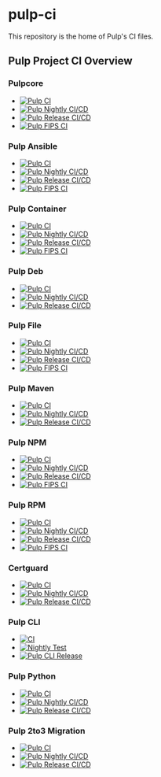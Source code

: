 pulp-ci
=======

This repository is the home of Pulp's CI files.


## Pulp Project CI Overview

### Pulpcore

* [![Pulp CI](https://github.com/pulp/pulpcore/actions/workflows/ci.yml/badge.svg?branch=master)](https://github.com/pulp/pulpcore/actions/workflows/ci.yml)
* [![Pulp Nightly CI/CD](https://github.com/pulp/pulpcore/actions/workflows/nightly.yml/badge.svg)](https://github.com/pulp/pulpcore/actions/workflows/nightly.yml)
* [![Pulp Release CI/CD](https://github.com/pulp/pulpcore/actions/workflows/release.yml/badge.svg)](https://github.com/pulp/pulpcore/actions/workflows/release.yml)
* [![Pulp FIPS CI](https://github.com/pulp/pulpcore/actions/workflows/fips.yml/badge.svg)](https://github.com/pulp/pulpcore/actions/workflows/fips.yml)

### Pulp Ansible

* [![Pulp CI](https://github.com/pulp/pulp_ansible/actions/workflows/ci.yml/badge.svg?branch=master)](https://github.com/pulp/pulp_ansible/actions/workflows/ci.yml)
* [![Pulp Nightly CI/CD](https://github.com/pulp/pulp_ansible/actions/workflows/nightly.yml/badge.svg)](https://github.com/pulp/pulp_ansible/actions/workflows/nightly.yml)
* [![Pulp Release CI/CD](https://github.com/pulp/pulp_ansible/actions/workflows/release.yml/badge.svg)](https://github.com/pulp/pulp_ansible/actions/workflows/release.yml)
* [![Pulp FIPS CI](https://github.com/pulp/pulp_ansible/actions/workflows/fips.yml/badge.svg)](https://github.com/pulp/pulp_ansible/actions/workflows/fips.yml)

### Pulp Container

* [![Pulp CI](https://github.com/pulp/pulp_container/actions/workflows/ci.yml/badge.svg?branch=master)](https://github.com/pulp/pulp_container/actions/workflows/ci.yml)
* [![Pulp Nightly CI/CD](https://github.com/pulp/pulp_container/actions/workflows/nightly.yml/badge.svg)](https://github.com/pulp/pulp_container/actions/workflows/nightly.yml)
* [![Pulp Release CI/CD](https://github.com/pulp/pulp_container/actions/workflows/release.yml/badge.svg)](https://github.com/pulp/pulp_container/actions/workflows/release.yml)
* [![Pulp FIPS CI](https://github.com/pulp/pulp_container/actions/workflows/fips.yml/badge.svg)](https://github.com/pulp/pulp_container/actions/workflows/fips.yml)

### Pulp Deb

* [![Pulp CI](https://github.com/pulp/pulp_deb/actions/workflows/ci.yml/badge.svg?branch=master)](https://github.com/pulp/pulp_deb/actions/workflows/ci.yml)
* [![Pulp Nightly CI/CD](https://github.com/pulp/pulp_deb/actions/workflows/nightly.yml/badge.svg)](https://github.com/pulp/pulp_deb/actions/workflows/nightly.yml)
* [![Pulp Release CI/CD](https://github.com/pulp/pulp_deb/actions/workflows/release.yml/badge.svg)](https://github.com/pulp/pulp_deb/actions/workflows/release.yml)

### Pulp File

* [![Pulp CI](https://github.com/pulp/pulp_file/actions/workflows/ci.yml/badge.svg?branch=master)](https://github.com/pulp/pulp_file/actions/workflows/ci.yml)
* [![Pulp Nightly CI/CD](https://github.com/pulp/pulp_file/actions/workflows/nightly.yml/badge.svg)](https://github.com/pulp/pulp_file/actions/workflows/nightly.yml)
* [![Pulp Release CI/CD](https://github.com/pulp/pulp_file/actions/workflows/release.yml/badge.svg)](https://github.com/pulp/pulp_file/actions/workflows/release.yml)
* [![Pulp FIPS CI](https://github.com/pulp/pulp_file/actions/workflows/fips.yml/badge.svg)](https://github.com/pulp/pulp_file/actions/workflows/fips.yml)

### Pulp Maven

* [![Pulp CI](https://github.com/pulp/pulp_maven/actions/workflows/ci.yml/badge.svg?branch=master)](https://github.com/pulp/pulp_maven/actions/workflows/ci.yml)
* [![Pulp Nightly CI/CD](https://github.com/pulp/pulp_maven/actions/workflows/nightly.yml/badge.svg)](https://github.com/pulp/pulp_maven/actions/workflows/nightly.yml)
* [![Pulp Release CI/CD](https://github.com/pulp/pulp_maven/actions/workflows/release.yml/badge.svg)](https://github.com/pulp/pulp_maven/actions/workflows/release.yml)

### Pulp NPM

* [![Pulp CI](https://github.com/pulp/pulp_npm/actions/workflows/ci.yml/badge.svg?branch=master)](https://github.com/pulp/pulp_npm/actions/workflows/ci.yml)
* [![Pulp Nightly CI/CD](https://github.com/pulp/pulp_npm/actions/workflows/nightly.yml/badge.svg)](https://github.com/pulp/pulp_npm/actions/workflows/nightly.yml)
* [![Pulp Release CI/CD](https://github.com/pulp/pulp_npm/actions/workflows/release.yml/badge.svg)](https://github.com/pulp/pulp_npm/actions/workflows/release.yml)
* [![Pulp FIPS CI](https://github.com/pulp/pulp_npm/actions/workflows/fips.yml/badge.svg)](https://github.com/pulp/pulp_npm/actions/workflows/fips.yml)

### Pulp RPM

* [![Pulp CI](https://github.com/pulp/pulp_rpm/actions/workflows/ci.yml/badge.svg?branch=master)](https://github.com/pulp/pulp_rpm/actions/workflows/ci.yml)
* [![Pulp Nightly CI/CD](https://github.com/pulp/pulp_rpm/actions/workflows/nightly.yml/badge.svg)](https://github.com/pulp/pulp_rpm/actions/workflows/nightly.yml)
* [![Pulp Release CI/CD](https://github.com/pulp/pulp_rpm/actions/workflows/release.yml/badge.svg)](https://github.com/pulp/pulp_rpm/actions/workflows/release.yml)
* [![Pulp FIPS CI](https://github.com/pulp/pulp_rpm/actions/workflows/fips.yml/badge.svg)](https://github.com/pulp/pulp_rpm/actions/workflows/fips.yml)

### Certguard

* [![Pulp CI](https://github.com/pulp/pulp-certguard/actions/workflows/ci.yml/badge.svg?branch=master)](https://github.com/pulp/pulp-certguard/actions/workflows/ci.yml)
* [![Pulp Nightly CI/CD](https://github.com/pulp/pulp-certguard/actions/workflows/nightly.yml/badge.svg)](https://github.com/pulp/pulp-certguard/actions/workflows/nightly.yml)
* [![Pulp Release CI/CD](https://github.com/pulp/pulp-certguard/actions/workflows/release.yml/badge.svg)](https://github.com/pulp/pulp-certguard/actions/workflows/release.yml)

### Pulp CLI

* [![CI](https://github.com/pulp/pulp-cli/actions/workflows/main.yml/badge.svg?branch=develop)](https://github.com/pulp/pulp-cli/actions/workflows/main.yml)
* [![Nightly Test](https://github.com/pulp/pulp-cli/actions/workflows/nightly.yml/badge.svg)](https://github.com/pulp/pulp-cli/actions/workflows/nightly.yml)
* [![Pulp CLI Release](https://github.com/pulp/pulp-cli/actions/workflows/release.yml/badge.svg)](https://github.com/pulp/pulp-cli/actions/workflows/release.yml)

### Pulp Python

* [![Pulp CI](https://github.com/pulp/pulp_python/actions/workflows/ci.yml/badge.svg?branch=master)](https://github.com/pulp/pulp_python/actions/workflows/ci.yml)
* [![Pulp Nightly CI/CD](https://github.com/pulp/pulp_python/actions/workflows/nightly.yml/badge.svg)](https://github.com/pulp/pulp_python/actions/workflows/nightly.yml)
* [![Pulp Release CI/CD](https://github.com/pulp/pulp_python/actions/workflows/release.yml/badge.svg)](https://github.com/pulp/pulp_python/actions/workflows/release.yml)

### Pulp 2to3 Migration

* [![Pulp CI](https://github.com/pulp/pulp-2to3-migration/actions/workflows/ci.yml/badge.svg?branch=master)](https://github.com/pulp/pulp-2to3-migration/actions/workflows/ci.yml)
* [![Pulp Nightly CI/CD](https://github.com/pulp/pulp-2to3-migration/actions/workflows/nightly.yml/badge.svg)](https://github.com/pulp/pulp-2to3-migration/actions/workflows/nightly.yml)
* [![Pulp Release CI/CD](https://github.com/pulp/pulp-2to3-migration/actions/workflows/release.yml/badge.svg)](https://github.com/pulp/pulp-2to3-migration/actions/workflows/release.yml)
